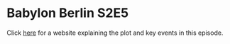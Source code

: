 # Babylon Berlin S2E5
Click [here](index.html) for a website explaining the plot and key events in this episode.

